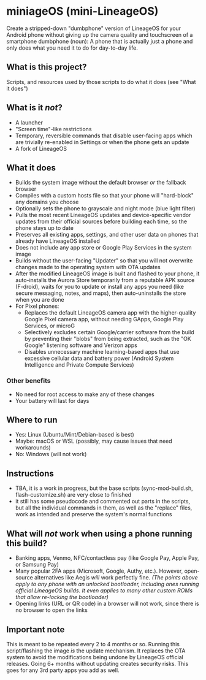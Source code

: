 # miniageOS (mini-LineageOS)

Create a stripped-down "dumbphone" version of LineageOS for your Android phone without giving up the camera quality and touchscreen of a smartphone
dumbphone (noun): A phone that is actually just a phone and only does what you need it to do for day-to-day life.

## What is this project?
Scripts, and resources used by those scripts to do what it does (see "What it does")

## What is it *not*?
- A launcher
- "Screen time"-like restrictions
- Temporary, reversible commands that disable user-facing apps which are trivially re-enabled in Settings or when the phone gets an update
- A fork of LineageOS

## What it does
- Builds the system image without the default browser *or* the fallback browser
- Compiles with a custom hosts file so that your phone will "hard-block" any domains you choose
- Optionally sets the phone to grayscale and night mode (blue light filter)
- Pulls the most recent LineageOS updates and device-specific vendor updates from their official sources before building each time, so the phone stays up to date
- Preserves all existing apps, settings, and other user data on phones that already have LineageOS installed
- Does not include any app store or Google Play Services in the system image
- Builds without the user-facing "Updater" so that you will not overwrite changes made to the operating system with OTA updates
- After the modified LineageOS image is built and flashed to your phone, it auto-installs the Aurora Store temporarily from a reputable APK source (F-droid), waits for you to update or install any apps you need (like secure messaging, notes, and maps), then auto-uninstalls the store when you are done
- For Pixel phones:
    - Replaces the default LineageOS camera app with the higher-quality Google Pixel camera app, without needing GApps, Google Play Services, or microG
    - Selectively excludes certain Google/carrier software from the build by preventing their "blobs" from being extracted, such as the "OK Google" listening software and Verizon apps
    - Disables unnecessary machine learning-based apps that use excessive cellular data and battery power (Android System Intelligence and Private Compute Services)

### Other benefits
- No need for root access to make any of these changes
- Your battery will last for days

## Where to run
- Yes: Linux (Ubuntu/Mint/Debian-based is best)
- Maybe: macOS or WSL (possibly, may cause issues that need workarounds)
- No: Windows (will not work)

## Instructions
  - TBA, it is a work in progress, but the base scripts (sync-mod-build.sh, flash-customize.sh) are very close to finished
  - it still has some pseudocode and commented out parts in the scripts, but all the individual commands in them, as well as the "replace" files, work as intended and preserve the system's normal functions

## What will *not* work when using a phone running this build?
- Banking apps, Venmo, NFC/contactless pay (like Google Pay, Apple Pay, or Samsung Pay)
- Many popular 2FA apps (Microsoft, Google, Authy, etc.). However, open-source alternatives like Aegis *will* work perfectly fine.
  *(The points above apply to any phone with an unlocked bootloader, including ones running official LineageOS builds. It even applies to many other custom ROMs that allow re-locking the bootloader)*
- Opening links (URL or QR code) in a browser will not work, since there is no browser to open the links


## Important note
This is meant to be repeated every 2 to 4 months or so. Running this script/flashing the image *is* the update mechanism. It replaces the OTA system to avoid the modifications being undone by LineageOS official releases. Going 6+ months without updating creates security risks. This goes for any 3rd party apps you add as well.
